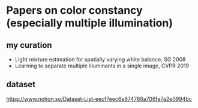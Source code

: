 # Papers on color constancy (especially multiple illumination)

## my curation

* Light mixture estimation for spatially varying white balance, SG 2008
* Learning to separate multiple illuminants in a single image, CVPR 2019

## dataset

https://www.notion.so/Dataset-List-eecf7eec6e874786a706fe7a2e0994bc 
